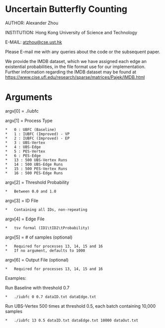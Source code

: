 # Uncertain Butterfly Counting

AUTHOR: Alexander Zhou

INSTITUTION: Hong Kong University of Science and Technology

E-MAIL: atzhou@cse.ust.hk

Please E-mail me with any queries about the code or the subsequent paper.

We provide the IMDB dataset, which we have assigned each edge an existential probabilities, in the file format use for our implementation. Further information regarding the IMDB dataset may be found at https://www.cise.ufl.edu/research/sparse/matrices/Pajek/IMDB.html

# Arguments

argv[0] = ./iubfc

argv[1] = Process Type

	*	0 : UBFC (Baseline)
	*	1 : IUBFC (Improved) - VP
	*	2 : IUBFC (Improved) - EP
	*	3 : UBS-Vertex
	*	4 : UBS-Edge
	*	5 : PES-Vertex
	*	6 : PES-Edge
	*	13 : 500 UBS-Vertex Runs
	*	14 : 500 UBS-Edge Runs
	*	15 : 500 PES-Vertex Runs
	*	16 : 500 PES-Edge Runs

argv[2] = Threshold Probability

	*	Between 0.0 and 1.0
	
argv[3] = ID File

	*	Containing all IDs, non-repeating
	
argv[4] = Edge File

	*	tsv formal (ID1\tID2\tProbability)

argv[5] = # of samples (optional)

	*	Required for processes 13, 14, 15 and 16
	*	If no argument, defaults to 1000

argv[6] = Output File (optional)
	
	*	Required for processes 13, 14, 15 and 16
	
Examples:

Run Baseline with threshold 0.7

	*	./iubfc 0 0.7 dataID.txt dataEdge.txt

Run UBS-Vertex 500 times at threshold 0.5, each batch containing 10,000 samples
	
	*	./iubfc 13 0.5 dataID.txt dataEdge.txt 10000 dataOut.txt
